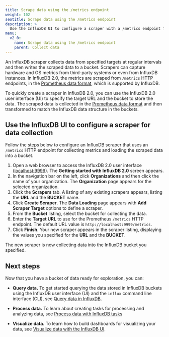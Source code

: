 ```yaml
---
title: Scrape data using the /metrics endpoint
weight: 102
seotitle: Scrape data using the /metrics endpoint
description: >
  Use the InfluxDB UI to configure a scraper with a /metrics endpoint for collecting metrics from InfluxDB instances or third-party systems.
menu:
  v2_0:
    name: Scrape data using the /metrics endpoint
    parent: Collect data
---
```


An InfluxDB scraper collects data from specified targets at regular intervals and then writes the scraped data to a bucket. Scrapers can capture hardware and OS metrics from third-party systems or even from InfluxDB instances. In InfluxDB 2.0, the metrics are scraped from
`/metrics` HTTP endpoints, in the [Prometheus data format](https://prometheus.io/docs/instrumenting/exposition_formats/), which is supported by InfluxDB.

To quickly create a scraper in InfluxDB 2.0, you can use the InfluxDB 2.0 user interface (UI) to specify the target URL and the bucket to store the data. The scraped data is collected in the [Prometheus data format](https://prometheus.io/docs/instrumenting/exposition_formats/) and then transformed to match the InfluxDB data structure in the buckets.

## Use the InfluxDB UI to configure a scraper for data collection

Follow the steps below to configure an InfluxDB scraper that uses an
`/metrics` HTTP endpoint for collecting metrics and loading the scraped data into a bucket.

1. Open a web browser to access the InfluxDB 2.0 user interface
   ([localhost:9999](http://localhost:9999)). The **Getting started with InfluxDB 2.0** screen appears.
2. In the navigation bar on the left, click **Organizations** and then click the name of your organization. The **Organization** page appears for the selected organization.
3. Click the **Scrapers** tab. A listing of any existing scrapers appears, listing the **URL** and the **BUCKET** name.
4. Click **Create Scraper**. The **Data Loading** page appears with **Add Scraper Target** options to define a scraper.
5. From the **Bucket** listing, select the bucket for collecting the data.
6. Enter the **Target URL** to use for the Prometheus `/metrics` HTTP endpoint. The default URL value is `http://localhost:9999/metrics`.
7. Click **Finish**. Your new scraper appears in the scraper listing, displaying the values you specified for the **URL** and the **BUCKET**.

The new scraper is now collecting data into the InfluxDB bucket you specified.

## Next steps

Now that you have a bucket of data ready for exploration, you can:

* **Query data.** To get started querying the data stored in InfluxDB buckets using the InfluxDB user interface (UI) and the `influx` command line interface (CLI), see [Query data in InfluxDB](/v2.0/query-data).

* **Process data.** To learn about creating tasks for processing and analyzing data, see [Process data with InfluxDB tasks](/v2.0/process-data)

* **Visualize data.** To learn how to build dashboards for visualizing your data, see [Visualize data with the InfluxDB UI](/v2.0/visualize-data).
